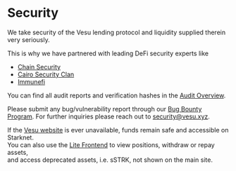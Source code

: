 
# Security

We take security of the Vesu lending protocol and liquidity supplied therein very seriously.

This is why we have partnered with leading DeFi security experts like

- [Chain Security](https://www.chainsecurity.com)
- [Cairo Security Clan](https://cairosecurityclan.com)
- [Immunefi](https://immunefi.com)

You can find all audit reports and verification hashes in the [Audit Overview](./audits.md).

Please submit any bug/vulnerability report through our [Bug Bounty Program](https://immunefi.com).
For further inquiries please reach out to [security@vesu.xyz](mailto:security@vesu.xyz).

If the [Vesu website](https://vesu.xyz) is ever unavailable, funds remain safe and accessible on Starknet.  
You can also use the [Lite Frontend](https://lite.vesu.xyz) to view positions, withdraw or repay assets,  
and access deprecated assets, i.e. sSTRK, not shown on the main site.